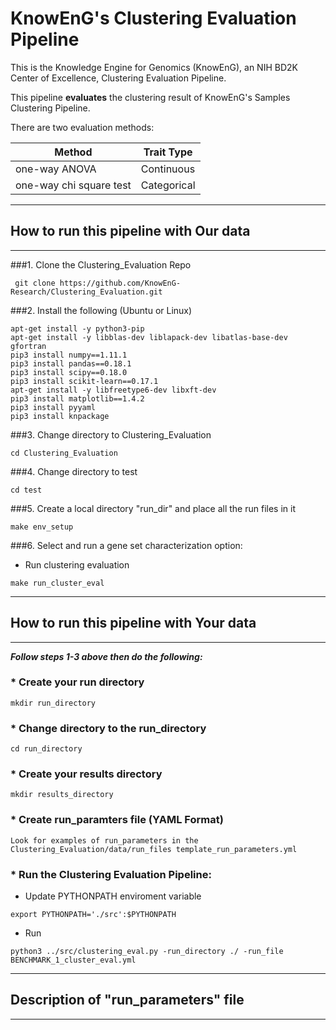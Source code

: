 # KnowEnG's Clustering Evaluation Pipeline
This is the Knowledge Engine for Genomics (KnowEnG), an NIH BD2K Center of Excellence, Clustering Evaluation Pipeline.

This pipeline **evaluates** the clustering result of KnowEnG's Samples Clustering Pipeline.

There are two evaluation methods:

| **Method**                                      | **Trait Type**                          |
| ------------------------------------------------ | ------------------------------------- |
| one-way ANOVA                                | Continuous                                | 
| one-way chi square test                                     | Categorical          |


* * * 
## How to run this pipeline with Our data
* * * 
###1. Clone the Clustering_Evaluation Repo
```
 git clone https://github.com/KnowEnG-Research/Clustering_Evaluation.git
```
 
###2. Install the following (Ubuntu or Linux)
  ```
 apt-get install -y python3-pip
 apt-get install -y libblas-dev liblapack-dev libatlas-base-dev gfortran
 pip3 install numpy==1.11.1
 pip3 install pandas==0.18.1
 pip3 install scipy==0.18.0
 pip3 install scikit-learn==0.17.1
 apt-get install -y libfreetype6-dev libxft-dev
 pip3 install matplotlib==1.4.2
 pip3 install pyyaml
 pip3 install knpackage
```

###3. Change directory to Clustering_Evaluation

```
cd Clustering_Evaluation
```

###4. Change directory to test

```
cd test
```
 
###5. Create a local directory "run_dir" and place all the run files in it
```
make env_setup
```

###6. Select and run a gene set characterization option:
 
 * Run clustering evaluation</br>
  ```
  make run_cluster_eval
  ```


* * * 
## How to run this pipeline with Your data
* * * 

__***Follow steps 1-3 above then do the following:***__

### * Create your run directory

 ```
 mkdir run_directory
 ```

### * Change directory to the run_directory

 ```
 cd run_directory
 ```

### * Create your results directory

 ```
 mkdir results_directory
 ```
 
### * Create run_paramters file (YAML Format)
 ``` 
 Look for examples of run_parameters in the Clustering_Evaluation/data/run_files template_run_parameters.yml
 ```

### * Run the Clustering Evaluation Pipeline:

  * Update PYTHONPATH enviroment variable
   ``` 
   export PYTHONPATH='./src':$PYTHONPATH    
   ```
   
  * Run
   ```
  python3 ../src/clustering_eval.py -run_directory ./ -run_file BENCHMARK_1_cluster_eval.yml
   ```

* * * 
## Description of "run_parameters" file
* * * 
